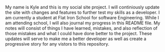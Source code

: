 My name is Kyle and this is my social site project. I will continiously update the site with changes and features to further test my skills as a developer. I am currently a student at Flat Iron School for software Engineering.
While I am attending school, I will also journal my progress in this README file. My notes will consist of things I have learned, mistakes, and also reflection of those mistakes and what I could have done better to the project. These updates will serve to make me a better developer as well as create a progressive story for any vistors to this repository.
